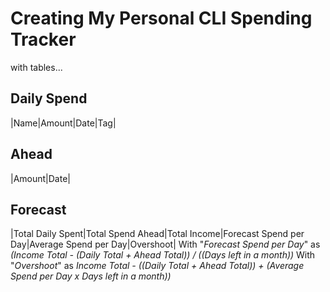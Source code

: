 # Creating My Personal **CLI** Spending Tracker
with tables...

## Daily Spend
|Name|Amount|Date|Tag|

## Ahead
|Amount|Date|

## Forecast
|Total Daily Spent|Total Spend Ahead|Total Income|Forecast Spend per Day|Average Spend per Day|Overshoot|
With "*Forecast Spend per Day*" as *(Income Total - (Daily Total + Ahead Total)) / ((Days left in a month))*
With "*Overshoot*" as *Income Total - ((Daily Total + Ahead Total)) + (Average Spend per Day x Days left in a month))*
